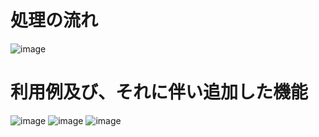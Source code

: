# 処理の流れ
![image](https://github.com/user-attachments/assets/9bb9e9a6-323d-42b9-8f8a-1513348f9a0e)

# 利用例及び、それに伴い追加した機能
![image](https://github.com/user-attachments/assets/08e17b7b-e449-40b0-bd34-a0ee330c5738)
![image](https://github.com/user-attachments/assets/dffbf770-6c63-473a-9c5b-caddacc3ee7c)
![image](https://github.com/user-attachments/assets/005168b2-b81e-49cc-9a82-c60fd98bbcef)
